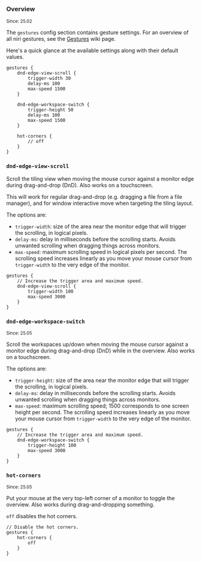 ### Overview

<sup>Since: 25.02</sup>

The `gestures` config section contains gesture settings.
For an overview of all niri gestures, see the [Gestures](./Gestures.md) wiki page.

Here's a quick glance at the available settings along with their default values.

```kdl
gestures {
    dnd-edge-view-scroll {
        trigger-width 30
        delay-ms 100
        max-speed 1500
    }

    dnd-edge-workspace-switch {
        trigger-height 50
        delay-ms 100
        max-speed 1500
    }

    hot-corners {
        // off
    }
}
```

### `dnd-edge-view-scroll`

Scroll the tiling view when moving the mouse cursor against a monitor edge during drag-and-drop (DnD).
Also works on a touchscreen.

This will work for regular drag-and-drop (e.g. dragging a file from a file manager), and for window interactive move when targeting the tiling layout.

The options are:

- `trigger-width`: size of the area near the monitor edge that will trigger the scrolling, in logical pixels.
- `delay-ms`: delay in milliseconds before the scrolling starts.
Avoids unwanted scrolling when dragging things across monitors.
- `max-speed`: maximum scrolling speed in logical pixels per second.
The scrolling speed increases linearly as you move your mouse cursor from `trigger-width` to the very edge of the monitor.

```kdl
gestures {
    // Increase the trigger area and maximum speed.
    dnd-edge-view-scroll {
        trigger-width 100
        max-speed 3000
    }
}
```

### `dnd-edge-workspace-switch`

<sup>Since: 25.05</sup>

Scroll the workspaces up/down when moving the mouse cursor against a monitor edge during drag-and-drop (DnD) while in the overview.
Also works on a touchscreen.

The options are:

- `trigger-height`: size of the area near the monitor edge that will trigger the scrolling, in logical pixels.
- `delay-ms`: delay in milliseconds before the scrolling starts.
Avoids unwanted scrolling when dragging things across monitors.
- `max-speed`: maximum scrolling speed; 1500 corresponds to one screen height per second.
The scrolling speed increases linearly as you move your mouse cursor from `trigger-width` to the very edge of the monitor.

```kdl
gestures {
    // Increase the trigger area and maximum speed.
    dnd-edge-workspace-switch {
        trigger-height 100
        max-speed 3000
    }
}
```

### `hot-corners`

<sup>Since: 25.05</sup>

Put your mouse at the very top-left corner of a monitor to toggle the overview.
Also works during drag-and-dropping something.

`off` disables the hot corners.

```kdl
// Disable the hot corners.
gestures {
    hot-corners {
        off
    }
}
```
